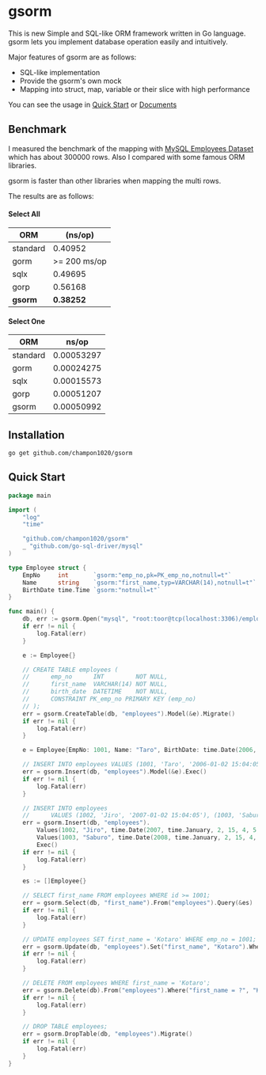 # gsorm
This is new Simple and SQL-like ORM framework written in Go language.
gsorm lets you implement database operation easily and intuitively.

Major features of gsorm are as follows:

- SQL-like implementation
- Provide the gsorm's own mock
- Mapping into struct, map, variable or their slice with high performance

You can see the usage in [Quick Start](https://github.com/champon1020/gsorm#quick-start) or [Documents](https://github.com/champon1020/gsorm/blob/main/docs/README.md)


## Benchmark
I measured the benchmark of the mapping with [MySQL Employees Dataset](https://dev.mysql.com/doc/employee/en/) which has about 300000 rows.
Also I compared with some famous ORM libraries.

gsorm is faster than other libraries when mapping the multi rows.

The results are as follows:

#### Select All
| ORM | (ns/op) |
| ---- | ---- |
| standard | 0.40952 |
| gorm | >= 200 ms/op |
| sqlx | 0.49695 |
| gorp | 0.56168 |
| **gsorm** | **0.38252** |

#### Select One
| ORM | ns/op |
| ---- | ---- |
| standard | 0.00053297 |
| gorm | 0.00024275 |
| sqlx | 0.00015573 |
| gorp | 0.00051207 |
| gsorm | 0.00050992 |


## Installation
```
go get github.com/champon1020/gsorm
```


## Quick Start
```go
package main

import (
	"log"
	"time"

	"github.com/champon1020/gsorm"
	_ "github.com/go-sql-driver/mysql"
)

type Employee struct {
	EmpNo     int       `gsorm:"emp_no,pk=PK_emp_no,notnull=t"`
	Name      string    `gsorm:"first_name,typ=VARCHAR(14),notnull=t"`
	BirthDate time.Time `gsorm:"notnull=t"`
}

func main() {
	db, err := gsorm.Open("mysql", "root:toor@tcp(localhost:3306)/employees?parseTime=true")
	if err != nil {
		log.Fatal(err)
	}

	e := Employee{}

	// CREATE TABLE employees (
	//      emp_no      INT         NOT NULL,
	//      first_name  VARCHAR(14) NOT NULL,
	//      birth_date  DATETIME    NOT NULL,
	//      CONSTRAINT PK_emp_no PRIMARY KEY (emp_no)
	// );
	err = gsorm.CreateTable(db, "employees").Model(&e).Migrate()
	if err != nil {
		log.Fatal(err)
	}

	e = Employee{EmpNo: 1001, Name: "Taro", BirthDate: time.Date(2006, time.January, 2, 15, 4, 5, 0, time.UTC)}

	// INSERT INTO employees VALUES (1001, 'Taro', '2006-01-02 15:04:05');
	err = gsorm.Insert(db, "employees").Model(&e).Exec()
	if err != nil {
		log.Fatal(err)
	}

	// INSERT INTO employees
	//      VALUES (1002, 'Jiro', '2007-01-02 15:04:05'), (1003, 'Saburo', '2006-01-02 15:04:05')
	err = gsorm.Insert(db, "employees").
		Values(1002, "Jiro", time.Date(2007, time.January, 2, 15, 4, 5, 0, time.UTC)).
		Values(1003, "Saburo", time.Date(2008, time.January, 2, 15, 4, 5, 0, time.UTC)).
		Exec()
	if err != nil {
		log.Fatal(err)
	}

	es := []Employee{}

	// SELECT first_name FROM employees WHERE id >= 1001;
	err = gsorm.Select(db, "first_name").From("employees").Query(&es)
	if err != nil {
		log.Fatal(err)
	}

	// UPDATE employees SET first_name = 'Kotaro' WHERE emp_no = 1001;
	err = gsorm.Update(db, "employees").Set("first_name", "Kotaro").Where("emp_no = ?", 1001).Exec()
	if err != nil {
		log.Fatal(err)
	}

	// DELETE FROM employees WHERE first_name = 'Kotaro';
	err = gsorm.Delete(db).From("employees").Where("first_name = ?", "Kotaro").Exec()
	if err != nil {
		log.Fatal(err)
	}

	// DROP TABLE employees;
	err = gsorm.DropTable(db, "employees").Migrate()
	if err != nil {
		log.Fatal(err)
	}
}
```
